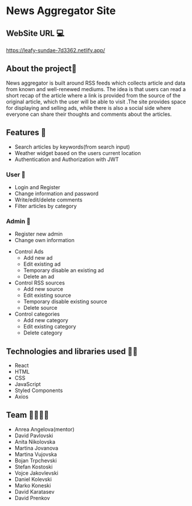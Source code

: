 
# News Aggregator Site
## WebSite URL 💻
https://leafy-sundae-7d3362.netlify.app/

  ## About the project📝
News aggregator is built around RSS feeds which collects article and data from known and well-renewed mediums. The idea is that users can read a short recap of the article where a link is provided from the source of the original article, which the user will be able to visit .The site provides space for displaying and selling ads, while there is also a social side where everyone can share their thoughts and comments about the articles.
## Features 📰
 - Search articles by keywords(from search input)
 - Weather widget based on the users current location
 - Authentication and Authorization with JWT
### User 👥
 - Login and Register
 - Change information and  password
 - Write/edit/delete comments
 - Filter articles by category
### Admin 👤
- Register new admin
- Change own information
* Control Ads
	 - Add new ad
	- Edit existing ad
	- Temporary disable an existing ad
	- Delete an ad
* Control RSS sources
	- Add new source
	- Edit existing source
	- Temporary disable existing source
	- Delete source
* Control categories
	- Add new category
	- Edit existing category
	- Delete category

## Technologies and libraries used 👩‍💻
- React
- HTML
- CSS
- JavaScript
- Styled Components
- Axios

## Team 👩‍🚀👨‍🚀
- Anrea Angelova(mentor)
- David Pavlovski
- Anita Nikolovska
- Martina Jovanova
- Martina Vujovska
- Bojan Trpchevski
- Stefan Kostoski
- Vojce Jakovlevski
- Daniel Kolevski
- Marko Koneski
- David Karatasev
- David Prenkov
